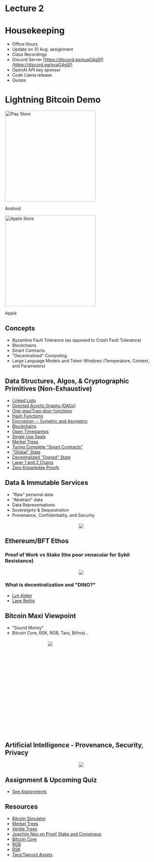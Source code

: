 # Lecture 2

# Housekeeping

- Office Hours
- Update on 31 Aug. assignment
- Class Recordings
- Discord Server [https://discord.gg/pvaG4gSf](https://discord.gg/pvaG4gSf)
- OpenAI API key sponsor
- Code Llama release
- Quizes

# Lightning Bitcoin Demo

<div class="row">
  <img style="width: 300px; height: 300px" src="./WofSat.png" alt="Play Store">
  <p>Android</p>
  <img style="width: 300px; height: 300px" src="./WofSat2.png" alt="Apple Store">
  <p>Apple</p>
</div>

## Concepts

- Byzantine Fault Tolerance (as opposed to Crash Fault Tolerance)
- Blockchains
- Smart Contracts
- "Decentralized" Computing
- Large Language Models and Token Windows (Temperature, Context, and Parameters)

## Data Structures, Algos, & Cryptographic Primitives (Non-Exhaustive)

- [Linked Lists](https://www.geeksforgeeks.org/data-structures/linked-list/)
- [Directed Acyclic Graphs (DAGs)](https://www.geeksforgeeks.org/graph-types-and-applications/?ref=Digraph)
- [One-way/Trap-door functions](https://onlydifferences.com/trapdoor-function-vs-one-way-function/)
- [Hash Functions](https://www.technipages.com/definition/one-way-hash-function/)
- [Encryption -- Symetric and Asymetric](https://preyproject.com/blog/types-of-encryption-symmetric-or-asymmetric-rsa-or-aes#:~:text=Asymmetric%20and%20symmetric%20encryption%20are,a%20private%20key%20for%20decryption.)
- [Blockchains](https://andersbrownworth.com/blockchain/)
- [Open Timestamps](https://petertodd.org/2016/opentimestamps-announcement)
- [Single Use Seals](https://petertodd.org/2017/scalable-single-use-seal-asset-transfer)
- [Merkel Trees](https://www.geeksforgeeks.org/introduction-to-merkle-tree/)
- [Turing Complete "Smart Contracts"](https://firstmonday.org/ojs/index.php/fm/article/download/548/469)
- ["Global" State](https://www.ics.uci.edu/~cs230/lectures20/distrsyslectureset3-win20.pdf)
- [Decentralized "Owned" State](https://github.com/orgs/RGB-WG/discussions/219)
- [Layer 1 and 2 Chains](https://medium.com/the-capital/layer-1-vs-layer-2-what-you-need-to-know-about-different-blockchain-layer-solutions-69f91904ce40)
- [Zero Knowledge Proofs](https://cointelegraph.com/explained/zero-knowledge-proofs-explained)

## Data & Immutable Services

- "Raw" personal data
- "Abstract" data
- Data Representations
- Sovereignty & Sequestration
- Provenance, Confidentiality, and Security

<h5 style="text:italic" align="center"><em>
<div align="center"><img src="./Abstracting_data.png"></img></div>
</em></h5> 

## Ethereum/BFT Ethos

### Proof of Work vs Stake (the poor venacular for Sybil Resistance)

<h5 style="text:italic" align="center"><em>
<div align="center"><img src="./Consensus.png"></img></div>
</em></h5> 

### What is decentralization and "DINO?"

* [Lyn Alden](https://www.lynalden.com/proof-of-stake/)
* [Lane Rettig](https://www.whatbitcoindid.com/podcast/the-reality-of-web3)

## Bitcoin Maxi Viewpoint

- "Sound Money"
- Bitcoin Core, RSK, RGB, Taro, Bifrost...

<h5 style="width: 300px; height: 300px " align="center"><em>
<div align="center"><img src="./btc_rgb_triangle.png"></img></div>
</em></h5> 

## Artificial Intelligence - Provenance, Security, Privacy

<h5 style="text:italic" align="center"><em>
<div align="center"><img src="./Immutable_svc_infra.png"></img></div>
</em></h5> 

## Assignment & Upcoming Quiz

* [See Assignments](./assignments) 

## Resources

* [Bitcoin Simulator](https://andersbrownworth.com/blockchain/hash)
* [Merkel Trees](https://prathamudeshmukh.github.io/merkle-tree-demo/)
* [Verkle Trees](https://youtu.be/Q7rStTKwuYs?si=u0lTL3AsT0h6IHaq)
* [Joachim Neu on Proof Stake and Consensus](https://www.youtube.com/watch?v=2nMS-TK_tMw)
* [Bitcoin Core](https://bitcoin.org/en/bitcoin-core/)
* [RGB](https://www.rgbfaq.com/)
* [RSK](https://rootstock.io/)
* [Taro/Taproot Assets](https://docs.lightning.engineering/the-lightning-network/taproot-assets)

